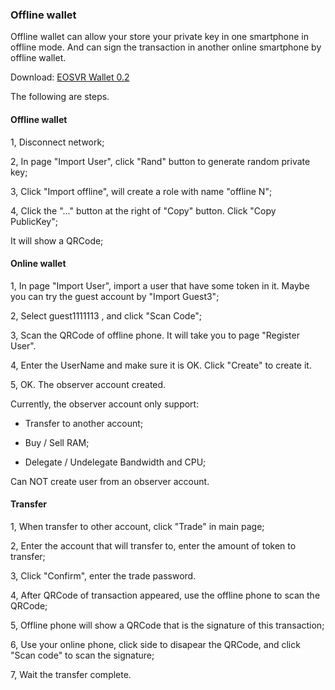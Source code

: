 ### Offline wallet

Offline wallet can allow your store your private key in one smartphone in offline mode.
And can sign the transaction in another online smartphone by offline wallet.

Download: [EOSVR Wallet 0.2](https://github.com/EOSVR/EOSVR/blob/master/wallet-cn.md)

The following are steps.

#### Offline wallet

1, Disconnect network;

2, In page "Import User", click "Rand" button to generate random private key;

3, Click "Import offline", will create a role with name "offline N";

4, Click the "..." button at the right of "Copy" button. Click "Copy PublicKey";

It will show a QRCode;


#### Online wallet

1, In page "Import User", import a user that have some token in it. Maybe you can try the guest account by "Import Guest3";

2, Select guest1111113 , and click "Scan Code";

3, Scan the QRCode of offline phone. It will take you to page "Register User".

4, Enter the UserName and make sure it is OK. Click "Create" to create it.

5, OK. The observer account created.

Currently, the observer account only support:

- Transfer to another account;

- Buy / Sell RAM;

- Delegate / Undelegate Bandwidth and CPU;

Can NOT create user from an observer account.


#### Transfer

1, When transfer to other account, click "Trade" in main page;

2, Enter the account that will transfer to, enter the amount of token to transfer;

3, Click "Confirm", enter the trade password.

4, After QRCode of transaction appeared, use the offline phone to scan the QRCode;

5, Offline phone will show a QRCode that is the signature of this transaction;

6, Use your online phone, click side to disapear the QRCode, and click "Scan code" to scan the signature;

7, Wait the transfer complete.

